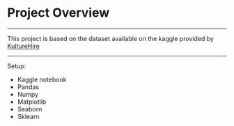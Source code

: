 # Project Overview 
----------------------------------------------------------------
This project is based on the dataset available on the kaggle provided by [KultureHire](https://www.kaggle.com/datasets/kathir1k/youtube-influencers-data)

***
Setup:
* Kaggle notebook
* Pandas 
* Numpy 
* Matplotlib
* Seaborn 
* Sklearn 
